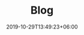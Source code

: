 ---
title: "Blog"
date: 2019-10-29T13:49:23+06:00
draft: false

# meta description
description: "this is meta description"

# type
type : "blog"

# taxonomies
tags:
  - "Blog"
---